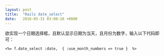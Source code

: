 ```yaml
---
layout: post
title:  "Rails date_select"
date:   2016-05-31 03:00:16 +0800
---
```

欲实现一个日期选择框，且默认显示日期为当天，且月份为数字，输入以下代码即可：


```
<%= f.date_select :date,  { :use_month_numbers => true }  %>
```